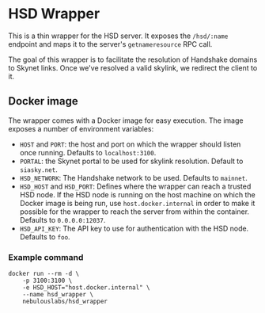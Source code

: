 # HSD Wrapper

This is a thin wrapper for the HSD server. It exposes the `/hsd/:name` endpoint 
and maps it to the server's `getnameresource` RPC call.

The goal of this wrapper is to facilitate the resolution of Handshake domains to
Skynet links. Once we've resolved a valid skylink, we redirect the client to it.

## Docker image

The wrapper comes with a Docker image for easy execution. The image exposes a 
number of environment variables:  
* `HOST` and `PORT`: the host and port on which the wrapper should listen once
running. Defaults to `localhost:3100`.
* `PORTAL`: the Skynet portal to be used for skylink resolution. Default to 
`siasky.net`.
* `HSD_NETWORK`: The Handshake network to be used. Defaults to `mainnet`.
* `HSD_HOST` and `HSD_PORT`: Defines where the wrapper can reach a trusted HSD 
node. If the HSD node is running on the host machine on which the Docker image
is being run, use `host.docker.internal` in order to make it possible for the 
wrapper to reach the server from within the container. Defaults to 
`0.0.0.0:12037`.
* `HSD_API_KEY`: The API key to use for authentication with the HSD node. 
Defaults to `foo`.

### Example command

```
docker run --rm -d \
    -p 3100:3100 \
    -e HSD_HOST="host.docker.internal" \
    --name hsd_wrapper \
    nebulouslabs/hsd_wrapper
```
